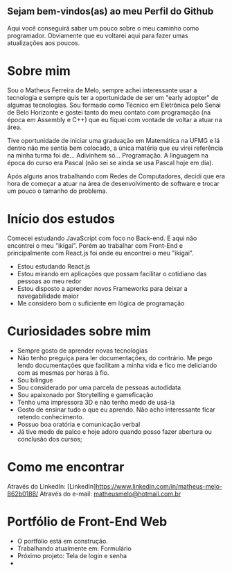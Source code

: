 ## Sejam bem-vindos(as) ao meu Perfil do Github

Aqui você conseguirá saber um pouco sobre o meu caminho como programador. Obviamente que eu voltarei aqui para fazer umas atualizações aos poucos.

# Sobre mim

Sou o Matheus Ferreira de Melo, sempre achei interessante usar a tecnologia e sempre quis ter a oportunidade de ser um "early adopter" de algumas tecnologias. Sou formado como Técnico em Eletrônica pelo Senai de Belo Horizonte e gostei tanto do meu contato com programação (na época em Assembly e C++) que eu fiquei com vontade de voltar a atuar na área.

Tive oportunidade de iniciar uma graduação em Matemática na UFMG e lá dentro não me sentia bem colocado, a única matéria que eu virei referência na minha turma foi de... Adivinhem só... Programação. A linguagem na época do curso era Pascal (não sei se ainda se usa Pascal hoje em dia).

Após alguns anos trabalhando com Redes de Computadores, decidi que era hora de começar a atuar na área de desenvolvimento de software e trocar um pouco o tamanho do problema.

# Início dos estudos

Comecei estudando JavaScript com foco no Back-end. E aqui não encontrei o meu "ikigai". Porém ao trabalhar com Front-End e principalmente com React.js foi onde eu encontrei o meu "ikigai".

- Estou estudando React.js
- Estou mirando em aplicações que possam facilitar o cotidiano das pessoas ao meu redor
- Estou disposto a aprender novos Frameworks para deixar a navegabilidade maior
- Me considero bom o suficiente em lógica de programação

# Curiosidades sobre mim

- Sempre gosto de aprender novas tecnologias
- Não tenho preguiça para ler documentações, do contrário. Me pego lendo documentações que facilitam a minha vida e fico me deliciando com as mesmas por horas à fio.
- Sou bilingue
- Sou considerado por uma parcela de pessoas autodidata
- Sou apaixonado por Storytelling e gameficação
- Tenho uma impressora 3D e não tenho medo de usá-la
- Gosto de ensinar tudo o que eu aprendo. Não acho interessante ficar retendo conhecimento.
- Possuo boa oratória e comunicação verbal
- Já tive medo de palco e hoje adoro quando posso fazer abertura ou conclusão dos cursos;

# Como me encontrar

Através do LinkedIn: [LinkedIn]https://www.linkedin.com/in/matheus-melo-862b0188/
Através do e-mail: matheusmelo@hotmail.com.br

# Portfólio de Front-End Web

- O portfólio está em construção.
- Trabalhando atualmente em: Formulário
- Próximo projeto: Tela de login e senha
- <!--
  **MeloMatheus89/MeloMatheus89** is a ✨ _special_ ✨ repository because its `README.md` (this file) appears on your GitHub profile.

Here are some ideas to get you started:

- 🔭 I’m currently working on ...
- 🌱 I’m currently learning ...
- 👯 I’m looking to collaborate on ...
- 🤔 I’m looking for help with ...
- 💬 Ask me about ...
- 📫 How to reach me: ...
- 😄 Pronouns: ...
- ⚡ Fun fact: ...
  -->
